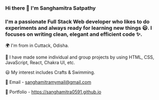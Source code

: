 ### Hi there 👋   I'm Sanghamitra Satpathy

### I'm a passionate Full Stack Web developer who likes to do experiments and always ready for learning new things 😃. I focuses on writing clean, elegant and efficient code ✨.

🌍 I'm from in Cuttack, Odisha.

🚀 I have made some individual and group projects by using HTML, CSS, JavaScript, React, Chakra UI, etc.

😃 My interest includes Crafts & Swimming.

📧 Email - sanghamitramymail@gmail.com

💼 Portfolio - https://sanghamitra0591.github.io
